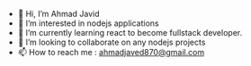 - 👋 Hi, I’m Ahmad Javid
- 👀 I’m interested in nodejs applications
- 🌱 I’m currently learning react to become fullstack developer.
- 💞️ I’m looking to collaborate on  any nodejs projects
- 📫 How to reach me : ahmadjaved870@gmail.com

<!---
ahmadtaar786/ahmadtaar786 is a ✨ special ✨ repository because its `README.md` (this file) appears on your GitHub profile.
You can click the Preview link to take a look at your changes.
--->
